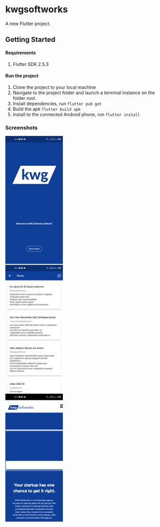 # kwgsoftworks

A new Flutter project.

## Getting Started

#### Requirements

1. Flutter SDK 2.5.3

#### Run the project

1. Clone the project to your local machine
2. Navigate to the project folder and launch a terminal instance on the folder root.
3. Install dependencies, run `flutter pub get`
4. Build the apk `flutter build apk`
5. Install to the connected Android phone, run `flutter install`

### Screenshots

<img src="./screenshots/Screenshot_20211223-211341.png" height="400" />
<br>
<img src="./screenshots/Screenshot_20211223-211107.png" height="400" />
<br>
<img src="./screenshots/Screenshot_20211223-211119.png" height="400" />
